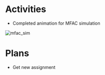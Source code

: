 # Activities

* Completed animation for MFAC simulation


![mfac_sim](https://user-images.githubusercontent.com/70297740/163733859-01991dde-8636-4735-8752-92fab87d4942.gif)

# Plans

* Get new assignment

